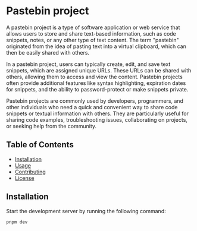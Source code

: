 # Pastebin project

A pastebin project is a type of software application or web service that allows users to store and share text-based information, such as code snippets, notes, or any other type of text content. The term "pastebin" originated from the idea of pasting text into a virtual clipboard, which can then be easily shared with others.

In a pastebin project, users can typically create, edit, and save text snippets, which are assigned unique URLs. These URLs can be shared with others, allowing them to access and view the content. Pastebin projects often provide additional features like syntax highlighting, expiration dates for snippets, and the ability to password-protect or make snippets private.

Pastebin projects are commonly used by developers, programmers, and other individuals who need a quick and convenient way to share code snippets or textual information with others. They are particularly useful for sharing code examples, troubleshooting issues, collaborating on projects, or seeking help from the community.

## Table of Contents

- [Installation](#installation)
- [Usage](#usage)
- [Contributing](#contributing)
- [License](#license)

## Installation

Start the development server by running the following command:
```bash
pnpm dev
```